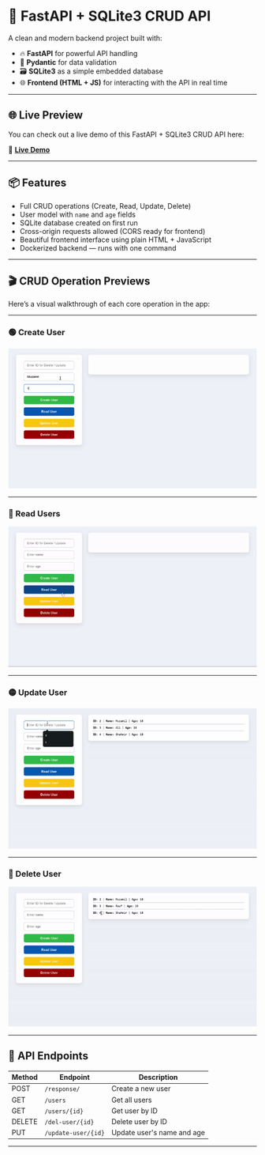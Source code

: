 # 🚀 FastAPI + SQLite3 CRUD API

A clean and modern backend project built with:

- 🔥 **FastAPI** for powerful API handling  
- 🧠 **Pydantic** for data validation  
- 🗃️ **SQLite3** as a simple embedded database  
- 🌐 **Frontend (HTML + JS)** for interacting with the API in real time  

---

## 🌐 Live Preview

You can check out a live demo of this FastAPI + SQLite3 CRUD API here:

🔗 [**Live Demo**](https://muzamilalisuleman.github.io/Simple-User-CRUD-API-FastAPI-SQLite3/)

---

## 📦 Features

- Full CRUD operations (Create, Read, Update, Delete)  
- User model with `name` and `age` fields  
- SQLite database created on first run  
- Cross-origin requests allowed (CORS ready for frontend)  
- Beautiful frontend interface using plain HTML + JavaScript  
- Dockerized backend — runs with one command  

---

## 🎬 CRUD Operation Previews

Here’s a visual walkthrough of each core operation in the app:

---

### 🟢 Create User

<img src="gifs/create.gif" alt="Create User" width="600"/>

---

### 🔵 Read Users

<img src="gifs/read.gif" alt="Read Users" width="600"/>

---

### 🟡 Update User

<img src="gifs/update.gif" alt="Update User" width="600"/>

---

### 🔴 Delete User

<img src="gifs/delete.gif" alt="Delete User" width="600"/>

---

## 🧪 API Endpoints

| Method | Endpoint                  | Description                  |
|--------|---------------------------|------------------------------|
| POST   | `/response/`              | Create a new user            |
| GET    | `/users`                  | Get all users                |
| GET    | `/users/{id}`             | Get user by ID               |
| DELETE | `/del-user/{id}`          | Delete user by ID            |
| PUT    | `/update-user/{id}`       | Update user's name and age   |

---
